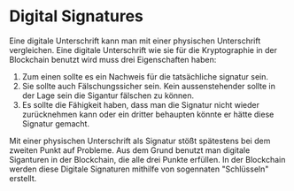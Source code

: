# Digital Signatures

Eine digitale Unterschrift kann man mit einer physischen Unterschrift vergleichen. 
Eine digitale Unterschrift wie sie für die Kryptographie in der Blockchain benutzt wird muss drei Eigenschaften haben: 
1. Zum einen sollte es ein Nachweis für die tatsächliche signatur sein.
2. Sie sollte auch Fälschungssicher sein. Kein aussenstehender sollte in der Lage sein die Sigantur fälschen zu können.
3. Es sollte die Fähigkeit haben, dass man die Signatur nicht wieder zurücknehmen kann oder ein dritter behaupten könnte er hätte diese Signatur gemacht.

Mit einer physischen Unterschrift als Signatur stößt spätestens bei dem zweiten Punkt auf Probleme. Aus dem Grund benutzt man digitale Siganturen in der Blockchain, die alle drei Punkte erfüllen. In der Blockchain werden diese Digitale Signaturen mithilfe von sogennaten "Schlüsseln" erstellt.


